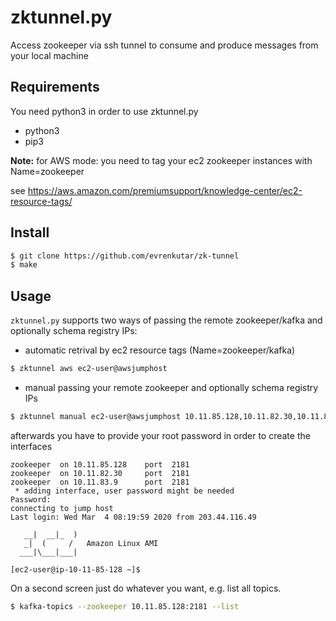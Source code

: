 
zktunnel.py
============
Access zookeeper via ssh tunnel to consume and produce messages from your local machine

Requirements
------------
You need python3 in order to use zktunnel.py

* python3
* pip3

**Note:** for AWS mode: you need to tag your ec2 zookeeper instances with Name=zookeeper

see https://aws.amazon.com/premiumsupport/knowledge-center/ec2-resource-tags/

Install
-------

```bash
$ git clone https://github.com/evrenkutar/zk-tunnel
$ make
```

Usage
-----

`zktunnel.py` supports two ways of passing the remote zookeeper/kafka and optionally schema registry IPs:

* automatic retrival by ec2 resource tags (Name=zookeeper/kafka)

```bash
$ zktunnel aws ec2-user@awsjumphost
```

* manual passing your remote zookeeper and optionally schema registry IPs

```bash
$ zktunnel manual ec2-user@awsjumphost 10.11.85.128,10.11.82.30,10.11.83.9
```
afterwards you have to provide your root password in order to create the interfaces

    zookeeper  on 10.11.85.128    port  2181
    zookeeper  on 10.11.82.30     port  2181
    zookeeper  on 10.11.83.9      port  2181
     * adding interface, user password might be needed
    Password:
    connecting to jump host
    Last login: Wed Mar  4 08:19:59 2020 from 203.44.116.49

       __|  __|_  )
       _|  (     /   Amazon Linux AMI
      ___|\___|___|

    [ec2-user@ip-10-11-85-128 ~]$

On a second screen just do whatever you want, e.g. list all topics.

```bash
$ kafka-topics --zookeeper 10.11.85.128:2181 --list
```
